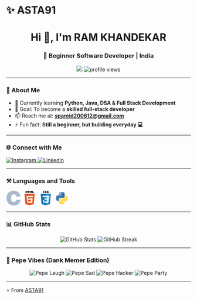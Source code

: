 # ✨ ASTA91  

<h1 align="center">Hi 👋, I'm RAM KHANDEKAR</h1>
<h3 align="center">🚀 Beginner Software Developer | India</h3>

<p align="center">
  <img src="https://media.giphy.com/media/hvRJCLFzcasrR4ia7z/giphy.gif" width="35">
  <img src="https://komarev.com/ghpvc/?username=astagit-91&label=Profile%20views&color=0e75b6&style=flat" alt="profile views"/>
</p>

---

### 💫 About Me
- 🌱 Currently learning **Python, Java, DSA & Full Stack Development**  
- 🎯 Goal: To become a **skilled full-stack developer**  
- 📫 Reach me at: **spareid200612@gmail.com**  
- ⚡ Fun fact: **Still a beginner, but building everyday 💻**  

---

### 🌐 Connect with Me
<p align="left">
<a href="https://instagram.com/ram_k_72" target="_blank">
  <img src="https://img.shields.io/badge/Instagram-%23E4405F.svg?logo=Instagram&logoColor=white" alt="Instagram"/>
</a>
<a href="https://www.linkedin.com/in/your-linkedin-id/" target="_blank">
  <img src="https://img.shields.io/badge/LinkedIn-%230077B5.svg?logo=linkedin&logoColor=white" alt="LinkedIn"/>
</a>
</p>

---

### ⚒️ Languages and Tools
<p>
  <img src="https://raw.githubusercontent.com/devicons/devicon/master/icons/c/c-original.svg" alt="C" width="40" height="40"/> 
  <img src="https://raw.githubusercontent.com/devicons/devicon/master/icons/html5/html5-original-wordmark.svg" alt="HTML5" width="40" height="40"/> 
  <img src="https://raw.githubusercontent.com/devicons/devicon/master/icons/css3/css3-original-wordmark.svg" alt="CSS3" width="40" height="40"/> 
  <img src="https://raw.githubusercontent.com/devicons/devicon/master/icons/python/python-original.svg" alt="Python" width="40" height="40"/> 
</p>

---

### 📊 GitHub Stats
<p align="center">
  <img src="https://github-readme-stats.vercel.app/api?username=astagit-91&show_icons=true&theme=radical" alt="GitHub Stats"/>
  <img src="https://github-readme-streak-stats.herokuapp.com/?user=astagit-91&theme=radical" alt="GitHub Streak"/>
</p>

---

### 🐸 Pepe Vibes (Dank Memer Edition)
<p align="center">
  <img src="https://media.giphy.com/media/2fC8cduAc35UIAxHDE/giphy.gif" width="130" alt="Pepe Laugh">
  <img src="https://media.giphy.com/media/4Zo41lhzKt6iZ8xff9/giphy.gif" width="130" alt="Pepe Sad">
  <img src="https://media.giphy.com/media/rvDT2lrj4x1F41h2Pu/giphy.gif" width="130" alt="Pepe Hacker">
  <img src="https://media.giphy.com/media/3o7btQ4Lr5v6oG9Qys/giphy.gif" width="130" alt="Pepe Party">
</p>

---

⭐ From [ASTA91](https://github.com/astagit-91)
